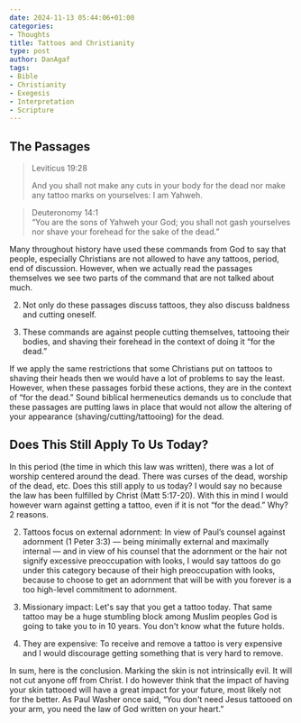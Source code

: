 ```yaml
---
date: 2024-11-13 05:44:06+01:00
categories:
- Thoughts
title: Tattoos and Christianity
type: post
author: DanAgaf
tags:
- Bible
- Christianity
- Exegesis
- Interpretation
- Scripture
---
```



## The Passages





> Leviticus 19:28
> 
> 
> 
> 
> And you shall not make any cuts in your body for the dead nor make any tattoo marks on yourselves: I am Yahweh.





> Deuteronomy 14:1  
> “You are the sons of Yahweh your God; you shall not gash yourselves nor shave your forehead for the sake of the dead.”




Many throughout history have used these commands from God to say that people, especially Christians are not allowed to have any tattoos, period, end of discussion. However, when we actually read the passages themselves we see two parts of the command that are not talked about much.




2. Not only do these passages discuss tattoos, they also discuss baldness and cutting oneself.

6. These commands are against people cutting themselves, tattooing their bodies, and shaving their forehead in the context of doing it “for the dead.”




If we apply the same restrictions that some Christians put on tattoos to shaving their heads then we would have a lot of problems to say the least. However, when these passages forbid these actions, they are in the context of “for the dead.” Sound biblical hermeneutics demands us to conclude that these passages are putting laws in place that would not allow the altering of your appearance (shaving/cutting/tattooing) for the dead.




## Does This Still Apply To Us Today?




In this period (the time in which this law was written), there was a lot of worship centered around the dead. There was curses of the dead, worship of the dead, etc. Does this still apply to us today? I would say no because the law has been fulfilled by Christ (Matt 5:17-20). With this in mind I would however warn against getting a tattoo, even if it is not “for the dead.” Why? 2 reasons.




2. Tattoos focus on external adornment: In view of Paul’s counsel against adornment (1 Peter 3:3) — being minimally external and maximally internal — and in view of his counsel that the adornment or the hair not signify excessive preoccupation with looks, I would say tattoos do go under this category because of their high preoccupation with looks, because to choose to get an adornment that will be with you forever is a too high-level commitment to adornment.

6. Missionary impact: Let's say that you get a tattoo today. That same tattoo may be a huge stumbling block among Muslim peoples God is going to take you to in 10 years. You don't know what the future holds.

10. They are expensive: To receive and remove a tattoo is very expensive and I would discourage getting something that is very hard to remove.




In sum, here is the conclusion. Marking the skin is not intrinsically evil. It will not cut anyone off from Christ. I do however think that the impact of having your skin tattooed will have a great impact for your future, most likely not for the better. As Paul Washer once said, “You don't need Jesus tattooed on your arm, you need the law of God written on your heart.”


